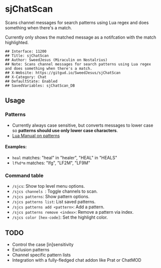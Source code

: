 # sjChatScan

Scans channel messages for search patterns using Lua regex and does something when there's a match.

Currently only shows the matched message as a notifcation with the match highlighted.

```
## Interface: 11200
## Title: sjChatScan
## Author: SweedJesus (Miraculin on Nostalrius)
## Note: Scans channel messages for search patterns using Lua regex and does something when there's a match.
## X-Website: https://gitgud.io/SweedJesus/sjChatScan
## X-Category: Chat
## DefaultState: Enabled
## SavedVariables: sjChatScan_DB
```

## Usage

### Patterns

-   Currently always case sensitive, but converts messages to lower case so **patterns should use only lower case characters**.
-   [Lua Manual on patterns](http://www.lua.org/manual/5.1/manual.html#5.4.1)

#### Examples:

-   `heal` matches: "heal" in "healer", "HEAL" in "HEALS"
-   `lf%d*m` matches: "lfg", "LF2M", "LF9M"

### Command table

-   `/sjcs`: Show top level menu options.
-   `/sjcs channels `:  Toggle channels to scan.
-   `/sjcs patterns`:  Show pattern options.
-   `/sjcs patterns list`:  List saved patterns.
-   `/sjcs patterns add <pattern>`:  Add a pattern.
-   `/sjcs patterns remove <index>`:  Remove a pattern via index.
-   `/sjcs color [hex-code]`:  Set the highlight color.

## TODO

-   Control the case [in]sensitivity
-   Exclusion patterns
-   Channel specific pattern lists
-   Integration with a fully-fledged chat addon like Prat or ChatMOD
